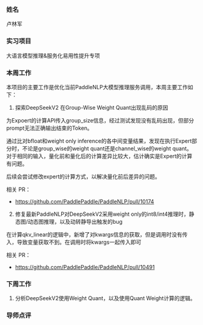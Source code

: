 ### 姓名

卢林军

### 实习项目

大语言模型推理&服务化易用性提升专项

### 本周工作

本项目的主要工作是优化当前PaddleNLP大模型推理服务调用，本周主要工作如下：


1. 探索DeepSeekV2 在Group-Wise Weight Quant出现乱码的原因

为Expoert的计算API传入group_size信息，经过测试发现没有乱码出现，但部分prompt无法正确输出结束的Token。

通过比对bfloat和weight only inference的各中间变量结果，发现在执行Expert部分时，不论是group_wise的weight quant还是channel_wise的weight quant。对于相同的输入，量化前和量化后的计算差异比较大，估计确实是Expert的计算有问题。

后续会尝试修改expert的计算方式，以解决量化前后差异的问题。

相关 PR：

- https://github.com/PaddlePaddle/PaddleNLP/pull/10174

2. 修复最新PaddleNLP对DeepSeekV2采用weight only的int8/int4推理时，静态图/动态图推理，以及动转静导出触发的bug

在计算qkv_linear的逻辑中，新增了对kwargs信息的获取，但是调用时没有传入，导致变量获取不到。在调用时将kwargs一起传入即可

相关 PR：

- https://github.com/PaddlePaddle/PaddleNLP/pull/10491


### 下周工作

1. 分析DeepSeekV2使用Weight Quant，以及使用Quant Weight计算的逻辑。

### 导师点评



